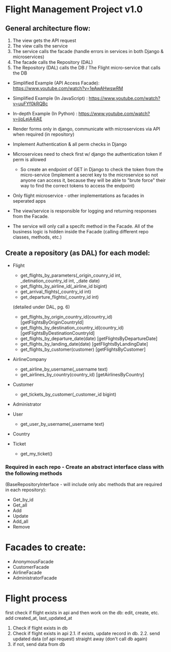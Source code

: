 # Flight Management Project v1.0


## General architecture flow:
1. The view gets the API request
2. The view calls the service
3. The service calls the facade (handle errors in services in both Django & microservices)
4. The facade calls the Repository (DAL)
5. The Repository (DAL) calls the DB / The Flight micro-service that calls the DB

*  Simplified Example (API Access Facade): https://www.youtube.com/watch?v=1eAwAHwswRM
*  Simplified Example (In JavaScript)    : https://www.youtube.com/watch?v=uuFYf0kRQBc
*  In-depth   Example (In Python)        : https://www.youtube.com/watch?v=jjoLejA4iAE

*  Render forms only in django, communicate with microservices via API when required (in repository)
*  Implement Authentication & all perm checks in Django
*  Microservices need to check first w/ django the authentication token if perm is allowed
    - So create an endpoint of GET in Django to check the token from the micro-service 
      (Implement a secret key to the microservice so not anyone can access it, because they will be able to "brute force" their way to find the correct tokens to access the endpoint)
*  Only flight microservice - other implementations as facades in seperated apps
*  The view/service is responsible for logging and returning responses from the Facade.
*  The service will only call a specifc method in the Facade. All of the business logic is hidden inside the Facade 
   (calling different repo classes, methods, etc.)


## Create a repository (as DAL) for each model:
* Flight
    - get_flights_by_parameters(_origin_counry_id int, _detination_country_id int, _date date)
    - get_flights_by_airline_id(_airline_id bigint)
    - get_arrival_flights(_country_id int)
    - get_departure_flights(_country_id int)

    (detailed under DAL, pg. 6)
    - get_flights_by_origin_country_id(country_id)      [getFlightsByOriginCountryId]
    - get_flights_by_destination_country_id(country_id) [getFlightsByDestinationCountryId]
    - get_flights_by_departure_date(date)               [getFlightsByDepartureDate]
    - get_flights_by_landing_date(date)                 [getFlightsByLandingDate]
    - get_flights_by_customer(customer)                 [getFlightsByCustomer]
* AirlineCompany
    - get_airline_by_username(_username text)
    - get_airlines_by_country(country_id)               [getAirlinesByCountry]
* Customer
    - get_tickets_by_customer(_customer_id bigint)
* Administrator
* User
    - get_user_by_username(_username text)
* Country
* Ticket
    - get_my_ticket()


### Required in each repo - Create an abstract interface class with the following methods 
(BaseRepositoryInterface - will include only abc methods that are required in each repository):
- Get_by_id
- Get_all
- Add
- Update
- Add_all
- Remove


# Facades to create:
* AnonymousFacade
* CustomerFacade
* AirlineFacade
* AdministratorFacade



# Flight process
first check if flight exists in api and then work on the db: edit, create, etc.
add created_at, last_updated_at

1. Check if flight exists in db
2. Check if flight exists in api
2.1. if exists, update record in db.
2.2. send updated data (of api request) straight away (don't call db again)
3. if not, send data from db